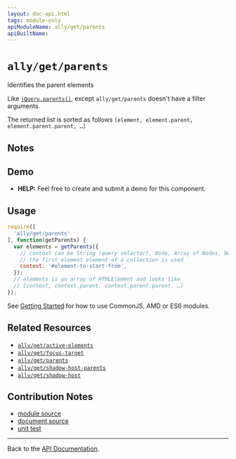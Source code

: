 ```yaml
---
layout: doc-api.html
tags: module-only
apiModuleName: ally/get/parents
apiBuiltName:
---
```


# `ally/get/parents`

Identifies the parent elements

Like [`jQuery.parents()`](http://api.jquery.com/parents/), except `ally/get/parents` doesn't have a filter arguments.

The returned list is sorted as follows `[element, element.parent, element.parent.parent, …]`


## Notes


## Demo

* **HELP:** Feel free to create and submit a demo for this component.


## Usage

```js
require([
  'ally/get/parents'
], function(getParents) {
  var elements = getParents({
    // context can be String (query selector), Node, Array of Nodes, NodeList, HTMLCollection
    // the first element element of a collection is used
    context: '#element-to-start-from',
  });
  // elements is an array of HTMLElement and looks like
  // [context, context.parent, context.parent.parent, …]
});
```

See [Getting Started](../../getting-started.md) for how to use CommonJS, AMD or ES6 modules.


## Related Resources

* [`ally/get/active-elements`](active-elements.md)
* [`ally/get/focus-target`](focus-target.md)
* [`ally/get/parents`](parents.md)
* [`ally/get/shadow-host-parents`](shadow-host-parents.md)
* [`ally/get/shadow-host`](shadow-host.md)


## Contribution Notes

* [module source](https://github.com/medialize/ally.js/blob/master/src/get/parents.js)
* [document source](https://github.com/medialize/ally.js/blob/master/docs/api/get/parents.md)
* [unit test](https://github.com/medialize/ally.js/blob/master/test/unit/get.parents.test.js)


---

Back to the [API Documentation](../README.md).

